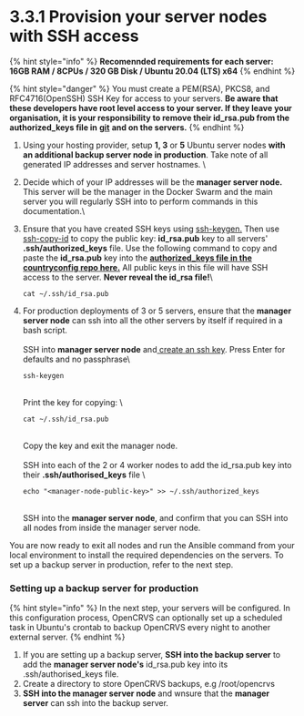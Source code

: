 # 3.3.1 Provision your server nodes with SSH access

{% hint style="info" %}
**Recomennded requirements for each server:**\
**16GB RAM / 8CPUs / 320 GB Disk / Ubuntu 20.04 (LTS) x64**
{% endhint %}



{% hint style="danger" %}
You must create a PEM(RSA), PKCS8, and RFC4716(OpenSSH) SSH Key for access to your servers.  **Be aware that these developers have root level access to your server.  If they leave your organisation, it is your responsibility to remove their id\_rsa.pub from the authorized\_keys file in** [**git**](https://github.com/opencrvs/opencrvs-countryconfig/blob/develop/infrastructure/authorized\_keys) **and on the servers.** &#x20;
{% endhint %}

1. Using your hosting provider, setup **1, 3** or **5** Ubuntu server nodes **with an additional backup server node in production**. Take note of all generated IP addresses and server hostnames.  \

2. Decide which of your IP addresses will be the **manager server node.** This server will be the manager in the Docker Swarm and the main server you will regularly SSH into to perform commands in this documentation.\

3.  Ensure that you have created SSH keys using [ssh-keygen.](https://www.ssh.com/academy/ssh/keygen)  Then use [ssh-copy-id](https://www.ssh.com/academy/ssh/keygen#copying-the-public-key-to-the-server) to copy the public key: **id\_rsa.pub** key to all servers' **.ssh/authorized\_keys** file.  Use the following command to copy and paste the **id\_rsa.pub** key into the [**authorized\_keys file in the countryconfig repo here.**](https://github.com/opencrvs/opencrvs-countryconfig/blob/master/infrastructure/authorized\_keys)  All public keys in this file will have SSH access to the server. **Never reveal the id\_rsa file!**\


    ```
    cat ~/.ssh/id_rsa.pub
    ```


4.  For production deployments of 3 or 5 servers, ensure that the **manager server node** can ssh into all the other servers by itself if required in a bash script.\
    \
    SSH into **manager server node** and[ create an ssh key](https://www.digitalocean.com/community/tutorials/how-to-set-up-ssh-keys-2).  Press Enter for defaults and no passphrase\


    ```
    ssh-keygen
    ```

    \
    Print the key for copying: \


    ```
    cat ~/.ssh/id_rsa.pub
    ```

    \
    Copy the key and exit the manager node.\
    \
    SSH into each of the 2 or 4 worker nodes to add the id\_rsa.pub key into their **.ssh/authorised\_keys** file \


    ```
    echo "<manager-node-public-key>" >> ~/.ssh/authorized_keys
    ```

    \
    SSH into the **manager server node**, and confirm that you can SSH into all nodes from inside the manager server node.



You are now ready to exit all nodes and run the Ansible command from your local environment to install the required dependencies on the servers.  To set up a backup server in production, refer to the next step.

### Setting up a backup server for production

{% hint style="info" %}
In the next step, your servers will be configured.  In this configuration process, OpenCRVS can optionally set up a scheduled task in Ubuntu's crontab to backup OpenCRVS every night to another external server. &#x20;
{% endhint %}

1. If you are setting up a backup server, **SSH into the backup server** to add the  **manager server node's** id\_rsa.pub key into its .ssh/authorised\_keys file.
2. Create a directory to store OpenCRVS backups, e.g /root/opencrvs
3. **SSH into the manager server node** and wnsure that  the **manager server** can ssh into the backup server.&#x20;

